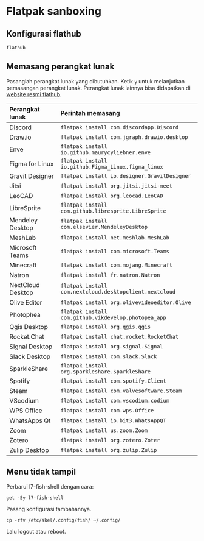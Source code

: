 # Flatpak sanboxing

## Konfigurasi flathub

```sh
flathub
```

## Memasang perangkat lunak

Pasanglah perangkat lunak yang dibutuhkan. Ketik `y` untuk melanjutkan pemasangan perangkat lunak. Perangkat lunak lainnya bisa didapatkan di [website resmi flathub](https://flathub.org/).

| Perangkat lunak   | Perintah memasang                                       |
| :---------------- | :------------------------------------------------------ |
| Discord           | `flatpak install com.discordapp.Discord`                |
| Draw.io           | `flatpak install com.jgraph.drawio.desktop`             |
| Enve              | `flatpak install io.github.maurycyliebner.enve`         |
| Figma for Linux   | `flatpak install io.github.Figma_Linux.figma_linux`     |
| Gravit Designer   | `flatpak install io.designer.GravitDesigner`            |
| Jitsi             | `flatpak install org.jitsi.jitsi-meet`                  |
| LeoCAD            | `flatpak install org.leocad.LeoCAD`                     |
| LibreSprite       | `flatpak install com.github.libresprite.LibreSprite`    |
| Mendeley Desktop  | `flatpak install com.elsevier.MendeleyDesktop`          |
| MeshLab           | `flatpak install net.meshlab.MeshLab`                   |
| Microsoft Teams   | `flatpak install com.microsoft.Teams`                   |
| Minecraft         | `flatpak install com.mojang.Minecraft`                  |
| Natron            | `flatpak install fr.natron.Natron`                      |
| NextCloud Desktop | `flatpak install com.nextcloud.desktopclient.nextcloud` |
| Olive Editor      | `flatpak install org.olivevideoeditor.Olive`            |
| Photophea         | `flatpak install com.github.vikdevelop.photopea_app`    |
| Qgis Desktop      | `flatpak install org.qgis.qgis`                         |
| Rocket.Chat       | `flatpak install chat.rocket.RocketChat`                |
| Signal Desktop    | `flatpak install org.signal.Signal`                     |
| Slack Desktop     | `flatpak install com.slack.Slack`                       |
| SparkleShare      | `flatpak install org.sparkleshare.SparkleShare`         |
| Spotify           | `flatpak install com.spotify.Client`                    |
| Steam             | `flatpak install com.valvesoftware.Steam`               |
| VScodium          | `flatpak install com.vscodium.codium`                   |
| WPS Office        | `flatpak install com.wps.Office`                        |
| WhatsApps Qt      | `flatpak install io.bit3.WhatsAppQT`                    |
| Zoom              | `flatpak install us.zoom.Zoom`                          |
| Zotero            | `flatpak install org.zotero.Zoter`                      |
| Zulip Desktop     | `flatpak install org.zulip.Zulip`                       |

## Menu tidak tampil

Perbarui l7-fish-shell dengan cara:

```
get -Sy l7-fish-shell
```

Pasang konfigurasi tambahannya.

```
cp -rfv /etc/skel/.config/fish/ ~/.config/
```

Lalu logout atau reboot.
